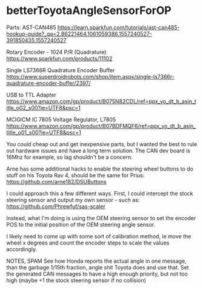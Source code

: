 # betterToyotaAngleSensorForOP

Parts:
AST-CAN485 https://learn.sparkfun.com/tutorials/ast-can485-hookup-guide?_ga=2.86221464.1061059386.1557240527-391850435.1557240527

Rotary Encoder - 1024 P/R (Quadrature) https://www.sparkfun.com/products/11102

Single LS7366R Quadrature Encoder Buffer https://www.superdroidrobots.com/shop/item.aspx/single-ls7366r-quadrature-encoder-buffer/2397/

USB to TTL Adapter https://www.amazon.com/gp/product/B075N82CDL/ref=ppx_yo_dt_b_asin_title_o02_s00?ie=UTF8&psc=1

MCIGICM IC 7805 Voltage Regulator, L7805 https://www.amazon.com/gp/product/B07BDFMQF6/ref=ppx_yo_dt_b_asin_title_o01_s00?ie=UTF8&psc=1

You could cheap out and get inexpensive parts, but I wanted the best to rule out hardware issues and have a long term solution. The CAN dev board is 16Mhz for example, so lag shouldn't be a concern.

Arne has some additional hacks to enable the steering wheel buttons to do stuff on his Toyota Rav 4, should be the same for Prius:
https://github.com/arne182/DSUButtons

I could approach this a few different ways. First, I could intercept the stock steering sensor and output my own sensor - such as:
https://github.com/Phrewfuf/sas-scaler

Instead, what I'm doing is using the OEM steering sensor to set the encoder POS to the initial position of the OEM steering angle sensor.

I likely need to come up with some sort of calibration method, ie move the wheel x degrees and count the encoder steps to scale the values accordingly.

NOTES, SPAM
See how Honda reports the actual angle in one message, than the garbage 1/15th fraction, angle shit Toyota does and use that.
Set the generated CAN messages to have a high enough priority, but not too high (maybe +1 the stock steering sensor if no collision)

